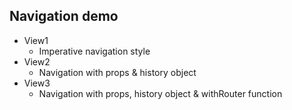 ## Navigation demo

* View1
  * Imperative navigation style
* View2
  * Navigation with props & history object
* View3
  * Navigation with props, history object & withRouter function